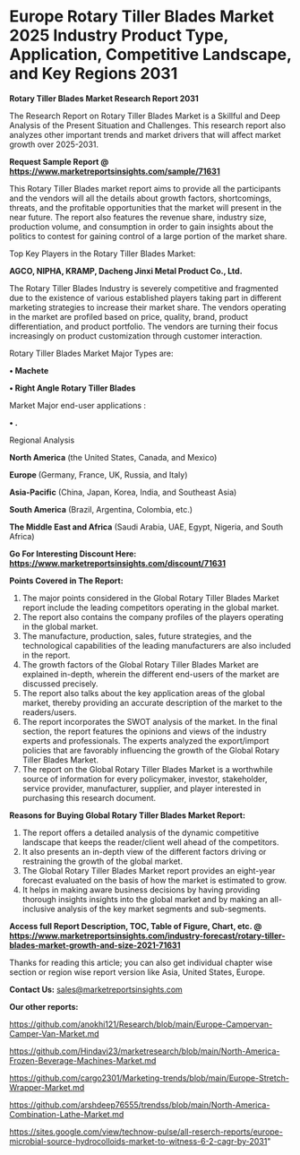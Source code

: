 # Europe Rotary Tiller Blades Market 2025 Industry Product Type, Application, Competitive Landscape, and Key Regions 2031

<strong>Rotary Tiller Blades Market Research Report 2031</strong>

The Research Report on Rotary Tiller Blades Market is a Skillful and Deep Analysis of the Present Situation and Challenges. This research report also analyzes other important trends and market drivers that will affect market growth over 2025-2031.

<strong>Request Sample Report @ <a href=https://www.marketreportsinsights.com/sample/71631>https://www.marketreportsinsights.com/sample/71631</a></strong>

This Rotary Tiller Blades market report aims to provide all the participants and the vendors will all the details about growth factors, shortcomings, threats, and the profitable opportunities that the market will present in the near future. The report also features the revenue share, industry size, production volume, and consumption in order to gain insights about the politics to contest for gaining control of a large portion of the market share.

Top Key Players in the Rotary Tiller Blades Market:

<strong>AGCO, NIPHA, KRAMP, Dacheng Jinxi Metal Product Co., Ltd.</strong>

The Rotary Tiller Blades Industry is severely competitive and fragmented due to the existence of various established players taking part in different marketing strategies to increase their market share. The vendors operating in the market are profiled based on price, quality, brand, product differentiation, and product portfolio. The vendors are turning their focus increasingly on product customization through customer interaction.

Rotary Tiller Blades Market Major Types are:

<strong>• Machete

• Right Angle Rotary Tiller Blades</strong>

Market Major end-user applications :

<strong>• .</strong>

Regional Analysis

</u><strong><b>North America</b></strong> (the United States, Canada, and Mexico)

<strong><b>Europe </b></strong>(Germany, France, UK, Russia, and Italy)

<strong><b>Asia-Pacific</b></strong> (China, Japan, Korea, India, and Southeast Asia)

<strong><b>South America</b></strong> (Brazil, Argentina, Colombia, etc.)

<strong><b>The Middle East and Africa</b></strong> (Saudi Arabia, UAE, Egypt, Nigeria, and South Africa)

<strong>Go For Interesting Discount Here: <a href=https://www.marketreportsinsights.com/discount/71631>https://www.marketreportsinsights.com/discount/71631</a></strong>

<strong>Points Covered in The Report:</strong>
<ol>
  <li>The major points considered in the Global Rotary Tiller Blades Market report include the leading competitors operating in the global market.</li>
  <li>The report also contains the company profiles of the players operating in the global market.</li>
  <li>The manufacture, production, sales, future strategies, and the technological capabilities of the leading manufacturers are also included in the report.</li>
  <li>The growth factors of the Global Rotary Tiller Blades Market are explained in-depth, wherein the different end-users of the market are discussed precisely.</li>
  <li>The report also talks about the key application areas of the global market, thereby providing an accurate description of the market to the readers/users.</li>
  <li>The report incorporates the SWOT analysis of the market. In the final section, the report features the opinions and views of the industry experts and professionals. The experts analyzed the export/import policies that are favorably influencing the growth of the Global Rotary Tiller Blades Market.</li>
  <li>The report on the Global Rotary Tiller Blades Market is a worthwhile source of information for every policymaker, investor, stakeholder, service provider, manufacturer, supplier, and player interested in purchasing this research document.</li>
</ol>
<strong>Reasons for Buying Global Rotary Tiller Blades Market Report:</strong>

<ol>
  <li>The report offers a detailed analysis of the dynamic competitive landscape that keeps the reader/client well ahead of the competitors.</li>
  <li>It also presents an in-depth view of the different factors driving or restraining the growth of the global market.</li>
  <li>The Global Rotary Tiller Blades Market report provides an eight-year forecast evaluated on the basis of how the market is estimated to grow.</li>
  <li>It helps in making aware business decisions by having providing thorough insights insights into the global market and by making an all-inclusive analysis of the key market segments and sub-segments.</li>
</ol>
<strong>Access full Report Description, TOC, Table of Figure, Chart, etc. @ <a href=https://www.marketreportsinsights.com/industry-forecast/rotary-tiller-blades-market-growth-and-size-2021-71631>https://www.marketreportsinsights.com/industry-forecast/rotary-tiller-blades-market-growth-and-size-2021-71631</a></strong>


Thanks for reading this article; you can also get individual chapter wise section or region wise report version like Asia, United States, Europe.

<strong>Contact Us:</strong>
sales@marketreportsinsights.com

<strong>Our other reports:</strong>

<a href=https://github.com/anokhi121/Research/blob/main/Europe-Campervan-Camper-Van-Market.md>https://github.com/anokhi121/Research/blob/main/Europe-Campervan-Camper-Van-Market.md</a>

<a href=https://github.com/Hindavi23/marketresearch/blob/main/North-America-Frozen-Beverage-Machines-Market.md>https://github.com/Hindavi23/marketresearch/blob/main/North-America-Frozen-Beverage-Machines-Market.md</a>

<a href=https://github.com/cargo2301/Marketing-trends/blob/main/Europe-Stretch-Wrapper-Market.md>https://github.com/cargo2301/Marketing-trends/blob/main/Europe-Stretch-Wrapper-Market.md</a>

<a href=https://github.com/arshdeep76555/trendss/blob/main/North-America-Combination-Lathe-Market.md>https://github.com/arshdeep76555/trendss/blob/main/North-America-Combination-Lathe-Market.md</a>

<a href=https://sites.google.com/view/technow-pulse/all-reserch-reports/europe-microbial-source-hydrocolloids-market-to-witness-6-2-cagr-by-2031>https://sites.google.com/view/technow-pulse/all-reserch-reports/europe-microbial-source-hydrocolloids-market-to-witness-6-2-cagr-by-2031</a>"
